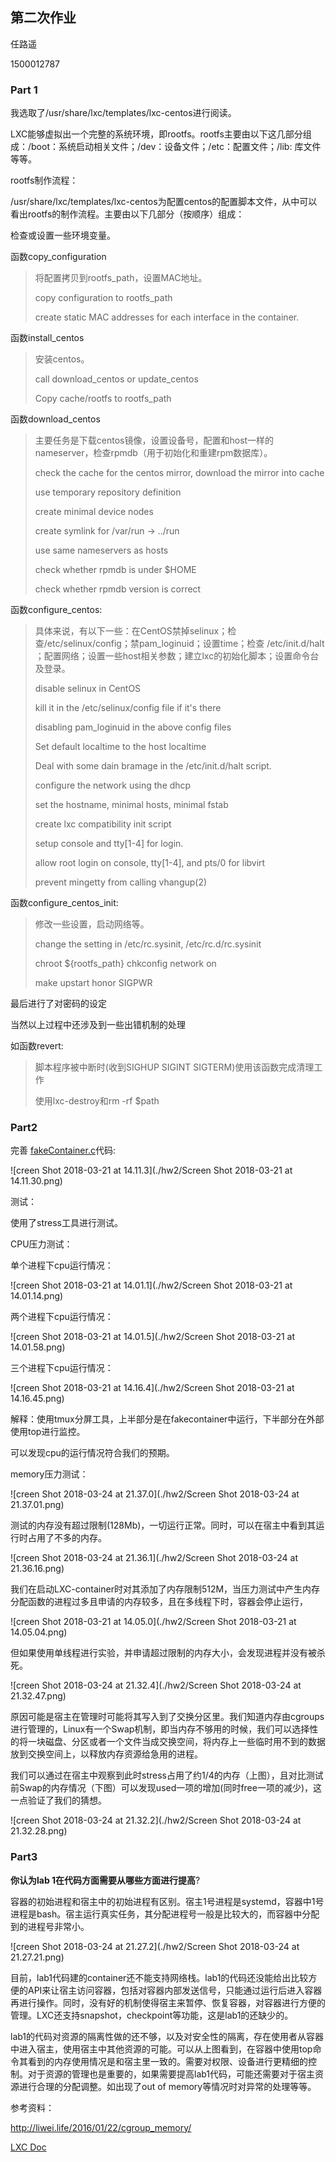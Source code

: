 ## 第二次作业

任路遥

1500012787



### Part 1

我选取了/usr/share/lxc/templates/lxc-centos进行阅读。

LXC能够虚拟出一个完整的系统环境，即rootfs。rootfs主要由以下这几部分组成：/boot：系统启动相关文件；/dev：设备文件；/etc：配置文件；/lib: 库文件等等。

rootfs制作流程：

/usr/share/lxc/templates/lxc-centos为配置centos的配置脚本文件，从中可以看出rootfs的制作流程。主要由以下几部分（按顺序）组成：



检查或设置一些环境变量。



函数copy_configuration

> 将配置拷贝到rootfs_path，设置MAC地址。
>
> 
>
> copy configuration to rootfs_path
>
> create static MAC addresses for each interface in the container.



函数install_centos

> 安装centos。
>
> 
>
> call download_centos or update_centos
>
> Copy cache/rootfs to rootfs_path



函数download_centos

> 主要任务是下载centos镜像，设置设备号，配置和host一样的nameserver，检查rpmdb（用于初始化和重建rpm数据库）。
>
> 
>
> check the cache for the centos mirror, download the mirror into cache
>
> use temporary repository definition
>
> create minimal device nodes
>
> create symlink for /var/run -> ../run
>
> use same nameservers as hosts
>
> check whether rpmdb is under $HOME
>
> check whether rpmdb version is correct



函数configure_centos:

> 具体来说，有以下一些：在CentOS禁掉selinux；检查/etc/selinux/config；禁pam_loginuid；设置time；检查 /etc/init.d/halt ；配置网络；设置一些host相关参数；建立lxc的初始化脚本；设置命令台及登录。
>
> 
>
> disable selinux in CentOS
>
> kill it in the /etc/selinux/config file if it's there
>
> disabling pam_loginuid in the above config files
>
> Set default localtime to the host localtime 
>
> Deal with some dain bramage in the /etc/init.d/halt script.
>
> configure the network using the dhcp
>
> set the hostname, minimal hosts, minimal fstab
>
> create lxc compatibility init script
>
> setup console and tty[1-4] for login.
>
> allow root login on console, tty[1-4], and pts/0 for libvirt
>
> prevent mingetty from calling vhangup(2)



函数configure_centos_init:

> 修改一些设置，启动网络等。
>
> 
>
> change the setting in /etc/rc.sysinit, /etc/rc.d/rc.sysinit
>
> chroot ${rootfs_path} chkconfig network on
>
> make upstart honor SIGPWR



最后进行了对密码的设定



当然以上过程中还涉及到一些出错机制的处理

如函数revert:

> 脚本程序被中断时(收到SIGHUP SIGINT SIGTERM)使用该函数完成清理工作
>
> 使用lxc-destroy和rm -rf $path





### Part2

完善 [fakeContainer.c](http://sei.pku.edu.cn/~caodg/course/osprac/code/fakeContainer.c)代码:

![creen Shot 2018-03-21 at 14.11.3](./hw2/Screen Shot 2018-03-21 at 14.11.30.png)



测试：

使用了stress工具进行测试。

CPU压力测试：

单个进程下cpu运行情况：

![creen Shot 2018-03-21 at 14.01.1](./hw2/Screen Shot 2018-03-21 at 14.01.14.png)

两个进程下cpu运行情况：

![creen Shot 2018-03-21 at 14.01.5](./hw2/Screen Shot 2018-03-21 at 14.01.58.png)

三个进程下cpu运行情况：

![creen Shot 2018-03-21 at 14.16.4](./hw2/Screen Shot 2018-03-21 at 14.16.45.png)

解释：使用tmux分屏工具，上半部分是在fakecontainer中运行，下半部分在外部使用top进行监控。

可以发现cpu的运行情况符合我们的预期。



memory压力测试：



![creen Shot 2018-03-24 at 21.37.0](./hw2/Screen Shot 2018-03-24 at 21.37.01.png)

测试的内存没有超过限制(128Mb)，一切运行正常。同时，可以在宿主中看到其运行时占用了不多的内存。

![creen Shot 2018-03-24 at 21.36.1](./hw2/Screen Shot 2018-03-24 at 21.36.16.png)



我们在启动LXC-container时对其添加了内存限制512M，当压力测试中产生内存分配函数的进程过多且申请的内存较多，且在多线程下时，容器会停止运行，

![creen Shot 2018-03-21 at 14.05.0](./hw2/Screen Shot 2018-03-21 at 14.05.04.png)



但如果使用单线程进行实验，并申请超过限制的内存大小，会发现进程并没有被杀死。

![creen Shot 2018-03-24 at 21.32.4](./hw2/Screen Shot 2018-03-24 at 21.32.47.png)

原因可能是宿主在管理时可能将其写入到了交换分区里。我们知道内存由cgroups进行管理的，Linux有一个Swap机制，即当内存不够用的时候，我们可以选择性的将一块磁盘、分区或者一个文件当成交换空间，将内存上一些临时用不到的数据放到交换空间上，以释放内存资源给急用的进程。

我们可以通过在宿主中观察到此时stress占用了约1/4的内存（上图），且对比测试前Swap的内存情况（下图）可以发现used一项的增加(同时free一项的减少)，这一点验证了我们的猜想。

![creen Shot 2018-03-24 at 21.32.2](./hw2/Screen Shot 2018-03-24 at 21.32.28.png)



### Part3

**你认为lab 1在代码方面需要从哪些方面进行提高**?

容器的初始进程和宿主中的初始进程有区别。宿主1号进程是systemd，容器中1号进程是bash。宿主运行真实任务，其分配进程号一般是比较大的，而容器中分配到的进程号非常小。

![creen Shot 2018-03-24 at 21.27.2](./hw2/Screen Shot 2018-03-24 at 21.27.21.png)

目前，lab1代码建的container还不能支持网络栈。lab1的代码还没能给出比较方便的API来让宿主访问容器，包括对容器内部发送信号，只能通过运行后进入容器再进行操作。同时，没有好的机制使得宿主来暂停、恢复容器，对容器进行方便的管理。LXC还支持snapshot，checkpoint等功能，这是lab1的还缺少的。

lab1的代码对资源的隔离性做的还不够，以及对安全性的隔离，存在使用者从容器中进入宿主，使用宿主中其他资源的可能。可以从上图看到，在容器中使用top命令其看到的内存使用情况是和宿主里一致的。需要对权限、设备进行更精细的控制。对于资源的管理也是重要的，如果需要提高lab1代码，可能还需要对于宿主资源进行合理的分配调整。如出现了out of memory等情况时对异常的处理等等。



参考资料：

http://liwei.life/2016/01/22/cgroup_memory/

[LXC Doc](https://linuxcontainers.org/lxc/articles/)
